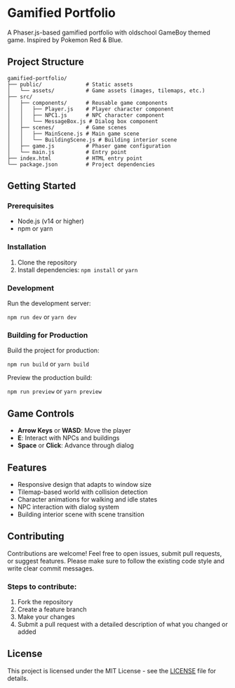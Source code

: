 # Gamified Portfolio

A Phaser.js-based gamified portfolio with oldschool GameBoy themed game. Inspired by Pokemon Red & Blue.

## Project Structure

```
gamified-portfolio/
├── public/              # Static assets
│   └── assets/          # Game assets (images, tilemaps, etc.)
├── src/
│   ├── components/      # Reusable game components
│   │   ├── Player.js    # Player character component
│   │   ├── NPC1.js      # NPC character component
│   │   └── MessageBox.js # Dialog box component
│   ├── scenes/          # Game scenes
│   │   ├── MainScene.js # Main game scene
│   │   └── BuildingScene.js # Building interior scene
│   ├── game.js          # Phaser game configuration
│   └── main.js          # Entry point
├── index.html           # HTML entry point
└── package.json         # Project dependencies
```

## Getting Started

### Prerequisites

- Node.js (v14 or higher)
- npm or yarn

### Installation

1. Clone the repository
2. Install dependencies:
   `npm install`
   or
   `yarn`

### Development

Run the development server:

`npm run dev`
or
`yarn dev`

### Building for Production

Build the project for production:

`npm run build`
or
`yarn build`

Preview the production build:

`npm run preview`
or
`yarn preview`

## Game Controls

- **Arrow Keys** or **WASD**: Move the player
- **E**: Interact with NPCs and buildings
- **Space** or **Click**: Advance through dialog

## Features

- Responsive design that adapts to window size
- Tilemap-based world with collision detection
- Character animations for walking and idle states
- NPC interaction with dialog system
- Building interior scene with scene transition

<!--## Screenshots

Here are some images of the gamified portfolio in action: -->

<!-- ![Game Screenshot 1](public/assets/screenshot1.png) -->
<!-- ![Game Screenshot 2](public/assets/screenshot2.gif) -->

## Contributing

Contributions are welcome! Feel free to open issues, submit pull requests, or suggest features. Please make sure to follow the existing code style and write clear commit messages.

### Steps to contribute:
1. Fork the repository
2. Create a feature branch
3. Make your changes
4. Submit a pull request with a detailed description of what you changed or added

## License

This project is licensed under the MIT License - see the [LICENSE]() file for details.
